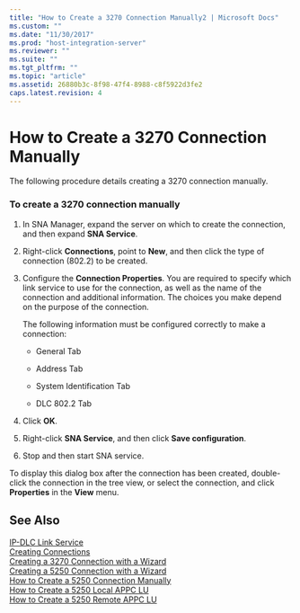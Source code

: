```yaml
---
title: "How to Create a 3270 Connection Manually2 | Microsoft Docs"
ms.custom: ""
ms.date: "11/30/2017"
ms.prod: "host-integration-server"
ms.reviewer: ""
ms.suite: ""
ms.tgt_pltfrm: ""
ms.topic: "article"
ms.assetid: 26880b3c-8f98-47f4-8988-c8f5922d3fe2
caps.latest.revision: 4
---
```

# How to Create a 3270 Connection Manually
The following procedure details creating a 3270 connection manually.  
  
### To create a 3270 connection manually  
  
1.  In SNA Manager, expand the server on which to create the connection, and then expand **SNA Service**.  
  
2.  Right-click **Connections**, point to **New**, and then click the type of connection (802.2) to be created.  
  
3.  Configure the **Connection Properties**. You are required to specify which link service to use for the connection, as well as the name of the connection and additional information. The choices you make depend on the purpose of the connection.  
  
     The following information must be configured correctly to make a connection:  
  
    -   General Tab  
  
    -   Address Tab  
  
    -   System Identification Tab  
  
    -   DLC 802.2 Tab  
  
4.  Click **OK**.  
  
5.  Right-click **SNA Service**, and then click **Save configuration**.  
  
6.  Stop and then start SNA service.  
  
 To display this dialog box after the connection has been created, double-click the connection in the tree view, or select the connection, and click **Properties** in the **View** menu.  
  
## See Also  
 [IP-DLC Link Service](../core/ip-dlc-link-service1.md)   
 [Creating Connections](../core/creating-connections2.md)   
 [Creating a 3270 Connection with a Wizard](../core/creating-a-3270-connection-with-a-wizard2.md)   
 [Creating a 5250 Connection with a Wizard](../core/creating-a-5250-connection-with-a-wizard1.md)   
 [How to Create a 5250 Connection Manually](../core/how-to-create-a-5250-connection-manually1.md)   
 [How to Create a 5250 Local APPC LU](../core/how-to-create-a-5250-local-appc-lu2.md)   
 [How to Create a 5250 Remote APPC LU](../core/how-to-create-a-5250-remote-appc-lu2.md)